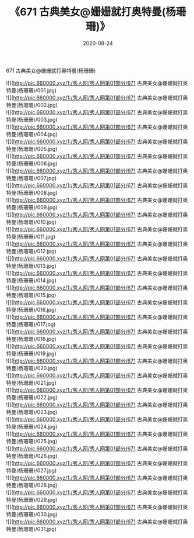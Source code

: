 ﻿---
layout: post
title:  《671 古典美女@姗姗就打奥特曼(杨珊珊)》
date:   2020-08-24
img: http://pic.660000.xyz/1:/秀人网/秀人网第01部分/671 古典美女@姗姗就打奥特曼(杨珊珊)/000.jpg
categories: [美女, 清纯, 唯美]
---

671 古典美女@姗姗就打奥特曼(杨珊珊)

  ![](http://pic.660000.xyz/1:/秀人网/秀人网第01部分/671 古典美女@姗姗就打奥特曼(杨珊珊)/001.jpg) <br> ![](http://pic.660000.xyz/1:/秀人网/秀人网第01部分/671 古典美女@姗姗就打奥特曼(杨珊珊)/002.jpg) <br> ![](http://pic.660000.xyz/1:/秀人网/秀人网第01部分/671 古典美女@姗姗就打奥特曼(杨珊珊)/003.jpg) <br> ![](http://pic.660000.xyz/1:/秀人网/秀人网第01部分/671 古典美女@姗姗就打奥特曼(杨珊珊)/004.jpg) <br> ![](http://pic.660000.xyz/1:/秀人网/秀人网第01部分/671 古典美女@姗姗就打奥特曼(杨珊珊)/005.jpg) <br> ![](http://pic.660000.xyz/1:/秀人网/秀人网第01部分/671 古典美女@姗姗就打奥特曼(杨珊珊)/006.jpg) <br> ![](http://pic.660000.xyz/1:/秀人网/秀人网第01部分/671 古典美女@姗姗就打奥特曼(杨珊珊)/007.jpg) <br> ![](http://pic.660000.xyz/1:/秀人网/秀人网第01部分/671 古典美女@姗姗就打奥特曼(杨珊珊)/008.jpg) <br> ![](http://pic.660000.xyz/1:/秀人网/秀人网第01部分/671 古典美女@姗姗就打奥特曼(杨珊珊)/009.jpg) <br> ![](http://pic.660000.xyz/1:/秀人网/秀人网第01部分/671 古典美女@姗姗就打奥特曼(杨珊珊)/010.jpg) <br> ![](http://pic.660000.xyz/1:/秀人网/秀人网第01部分/671 古典美女@姗姗就打奥特曼(杨珊珊)/011.jpg) <br> ![](http://pic.660000.xyz/1:/秀人网/秀人网第01部分/671 古典美女@姗姗就打奥特曼(杨珊珊)/012.jpg) <br> ![](http://pic.660000.xyz/1:/秀人网/秀人网第01部分/671 古典美女@姗姗就打奥特曼(杨珊珊)/013.jpg) <br> ![](http://pic.660000.xyz/1:/秀人网/秀人网第01部分/671 古典美女@姗姗就打奥特曼(杨珊珊)/014.jpg) <br> ![](http://pic.660000.xyz/1:/秀人网/秀人网第01部分/671 古典美女@姗姗就打奥特曼(杨珊珊)/015.jpg) <br> ![](http://pic.660000.xyz/1:/秀人网/秀人网第01部分/671 古典美女@姗姗就打奥特曼(杨珊珊)/016.jpg) <br> ![](http://pic.660000.xyz/1:/秀人网/秀人网第01部分/671 古典美女@姗姗就打奥特曼(杨珊珊)/017.jpg) <br> ![](http://pic.660000.xyz/1:/秀人网/秀人网第01部分/671 古典美女@姗姗就打奥特曼(杨珊珊)/018.jpg) <br> ![](http://pic.660000.xyz/1:/秀人网/秀人网第01部分/671 古典美女@姗姗就打奥特曼(杨珊珊)/019.jpg) <br> ![](http://pic.660000.xyz/1:/秀人网/秀人网第01部分/671 古典美女@姗姗就打奥特曼(杨珊珊)/020.jpg) <br> ![](http://pic.660000.xyz/1:/秀人网/秀人网第01部分/671 古典美女@姗姗就打奥特曼(杨珊珊)/021.jpg) <br> ![](http://pic.660000.xyz/1:/秀人网/秀人网第01部分/671 古典美女@姗姗就打奥特曼(杨珊珊)/022.jpg) <br> ![](http://pic.660000.xyz/1:/秀人网/秀人网第01部分/671 古典美女@姗姗就打奥特曼(杨珊珊)/023.jpg) <br> ![](http://pic.660000.xyz/1:/秀人网/秀人网第01部分/671 古典美女@姗姗就打奥特曼(杨珊珊)/024.jpg) <br> ![](http://pic.660000.xyz/1:/秀人网/秀人网第01部分/671 古典美女@姗姗就打奥特曼(杨珊珊)/025.jpg) <br> ![](http://pic.660000.xyz/1:/秀人网/秀人网第01部分/671 古典美女@姗姗就打奥特曼(杨珊珊)/026.jpg) <br> ![](http://pic.660000.xyz/1:/秀人网/秀人网第01部分/671 古典美女@姗姗就打奥特曼(杨珊珊)/027.jpg) <br> ![](http://pic.660000.xyz/1:/秀人网/秀人网第01部分/671 古典美女@姗姗就打奥特曼(杨珊珊)/028.jpg) <br> ![](http://pic.660000.xyz/1:/秀人网/秀人网第01部分/671 古典美女@姗姗就打奥特曼(杨珊珊)/029.jpg) <br> ![](http://pic.660000.xyz/1:/秀人网/秀人网第01部分/671 古典美女@姗姗就打奥特曼(杨珊珊)/030.jpg) <br> ![](http://pic.660000.xyz/1:/秀人网/秀人网第01部分/671 古典美女@姗姗就打奥特曼(杨珊珊)/031.jpg) <br>